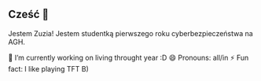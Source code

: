 ## Cześć 👋

Jestem Zuzia! Jestem studentką pierwszego roku cyberbezpieczeństwa na AGH. 

 🔭 I’m currently working on living throught year :D
 😄 Pronouns: all/in
⚡ Fun fact: I like playing TFT B) 
<!--
**zkosek/zkosek** is a ✨ _special_ ✨ repository because its `README.md` (this file) appears on your GitHub profile.

Here are some ideas to get you started:

- 🔭 I’m currently working on ...
- 🌱 I’m currently learning ...
- 👯 I’m looking to collaborate on ...
- 🤔 I’m looking for help with ...
- 💬 Ask me about ...
- 📫 How to reach me: ...
- 😄 Pronouns: ...
- ⚡ Fun fact: ...
-->
